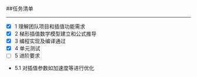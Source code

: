 ##任务清单
****
- [x] 1 理解团队项目和插值功能需求
- [x] 2 梯形插值数学模型建立和公式推导
- [x] 3 编程实现及编译通过
- [x] 4 单元测试
- [ ] 5 进阶要求
 * 5.1 对插值参数如加速度等进行优化


